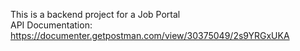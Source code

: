 This is a backend project for a Job Portal <br>
API Documentation: https://documenter.getpostman.com/view/30375049/2s9YRGxUKA